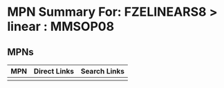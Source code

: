 



# MPN Summary For: FZELINEARS8 > linear : MMSOP08

## MPNs
  

|MPN|Direct Links|Search Links|
| :--- | :--- | :--- |
||||
